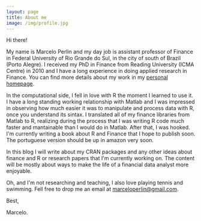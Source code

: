 ```yaml
---
layout: page
title: About me
image: /img/profile.jpg
---
```


Hi there! 

My name is Marcelo Perlin and my day job is assistant professor of Finance in Federal University of Rio Grande do Sul, in the city of south of Brazil (Porto Alegre). I received my PhD in Finance from Reading University (ICMA Centre) in 2010 and I have a long experience in doing applied research in Finance. You can find more details about my work in my [personal homepage](https://sites.google.com/site/marceloperlin/).

In the computational side, I fell in love with R the moment I learned to use it. I have a long standing working relationship with Matlab and I was impressed in observing how much easier it was to manipulate and process data with R, once you understand its sintax. I translated all of my finance libraries from Matlab to R, realizing during the process that I was writing R code much faster and mantainable than I would do in Matlab. After that, I was hooked. I'm currently writing a book about R and Finance that I hope to publish soon. The portuguese version should be up in amazon very soon.

In this blog I will write about my CRAN packages and any other ideas about finance and R or research papers that I'm currently working on. The content will be mostly about ways to make the life of a financial data analyst more enjoyable.

Oh, and I'm not researching and teaching, I also love playing tennis and swimming. Fell free to drop me an email at [marceloperlin@gmail.com](marceloperlin@gmail.com).

Best,

Marcelo.
